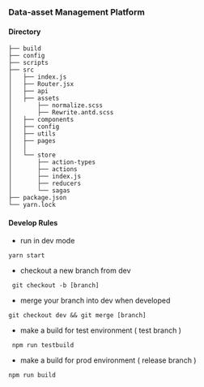 ### Data-asset Management Platform


#### Directory

```
├── build
├── config
├── scripts
├── src
│   ├── index.js
│   ├── Router.jsx
│   ├── api
│   ├── assets
│       ├── normalize.scss
│       ├── Rewrite.antd.scss
│   ├── components
│   ├── config
│   ├── utils
│   ├── pages
│   │   
│   └── store
│       ├── action-types
│       ├── actions
│       ├── index.js
│       ├── reducers
│       └── sagas   
├── package.json     
└── yarn.lock

```

#### Develop Rules

* run in dev mode
```
yarn start
```
* checkout a new branch from dev

```
 git checkout -b [branch]
```

* merge your branch into dev when developed

```
git checkout dev && git merge [branch]
```


* make a build for test environment ( test branch )


```
 npm run testbuild
```

* make a build for prod environment ( release branch )

```
npm run build
```





